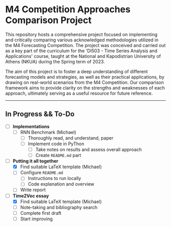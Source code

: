 # M4 Competition Approaches Comparison Project 

This repository hosts a comprehensive project focused on implementing and critically comparing various acknowledged methodologies utilized in the M4 Forecasting Competition. The project was conceived and carried out as a key part of the curriculum for the 'DI503 - Time Series Analysis and Applications' course, taught at the National and Kapodistrian University of Athens (NKUA) during the Spring term of 2023. 

The aim of this project is to foster a deep understanding of different forecasting models and strategies, as well as their practical applications, by drawing on real-world scenarios from the M4 Competition. Our comparison framework aims to provide clarity on the strengths and weaknesses of each approach, ultimately serving as a useful resource for future reference.

---
## In Progress && To-Do

- [ ] **Implementations**
	- [ ] RNN Benchmark (Michael)
	  - [ ] Thoroughly read, and understand, paper
   	  - [ ] Implement code in PyThon
    	  - [ ] Take notes on results and assess overall approach
    	  - [ ] Create `README.md` part               
- [ ] **Putting it all together**
	- [x] Find suitable LaTeX template (Michael)
	- [ ] Configure `README.md`
		- [ ] Instructions to run locally	
		- [ ] Code explanation and overview
	- [ ] Write report
- [ ] **Time2Vec essay** 
	- [x] Find suitable LaTeX template (Michael)
	- [ ] Note-taking and bibliography search
	- [ ] Complete first draft
	- [ ] Start improving
